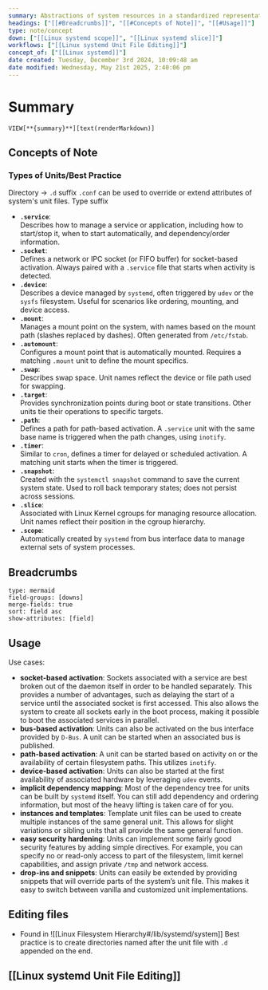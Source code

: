 ```yaml
---
summary: Abstractions of system resources in a standardized representation. Units can be jobs or other init systems, but with a much broader definition. Units can be managed by the suite of daemons and manipulated by the provided utilities. These system resources are generally kept in the /lib/systemd/system directory. The files typically have a type suffix according to the resource that they describe.
headings: ["[[#Breadcrumbs]]", "[[#Concepts of Note]]", "[[#Usage]]"]
type: note/concept
down: ["[[Linux systemd scope]]", "[[Linux systemd slice]]"]
workflows: ["[[Linux systemd Unit File Editing]]"]
concept_of: ["[[Linux systemd]]"]
date created: Tuesday, December 3rd 2024, 10:09:48 am
date modified: Wednesday, May 21st 2025, 2:40:06 pm
---
```


# Summary

`VIEW[**{summary}**][text(renderMarkdown)]`

## Concepts of Note

### Types of Units/Best Practice

Directory -> `.d` suffix
`.conf` can be used to override or extend attributes of system's unit files.
Type suffix

- **`.service`**:  
   Describes how to manage a service or application, including how to start/stop it, when to start automatically, and dependency/order information.
- **`.socket`**:  
   Defines a network or IPC socket (or FIFO buffer) for socket-based activation. Always paired with a `.service` file that starts when activity is detected.
- **`.device`**:  
   Describes a device managed by `systemd`, often triggered by `udev` or the `sysfs` filesystem. Useful for scenarios like ordering, mounting, and device access.
- **`.mount`**:  
   Manages a mount point on the system, with names based on the mount path (slashes replaced by dashes). Often generated from `/etc/fstab`.
- **`.automount`**:  
   Configures a mount point that is automatically mounted. Requires a matching `.mount` unit to define the mount specifics.
- **`.swap`**:  
   Describes swap space. Unit names reflect the device or file path used for swapping.
- **`.target`**:  
   Provides synchronization points during boot or state transitions. Other units tie their operations to specific targets.
- **`.path`**:  
   Defines a path for path-based activation. A `.service` unit with the same base name is triggered when the path changes, using `inotify`.
- **`.timer`**:  
   Similar to `cron`, defines a timer for delayed or scheduled activation. A matching unit starts when the timer is triggered.
- **`.snapshot`**:  
   Created with the `systemctl snapshot` command to save the current system state. Used to roll back temporary states; does not persist across sessions.
- **`.slice`**:  
   Associated with Linux Kernel cgroups for managing resource allocation. Unit names reflect their position in the cgroup hierarchy.
- **`.scope`**:  
   Automatically created by `systemd` from bus interface data to manage external sets of system processes.

## Breadcrumbs

```breadcrumbs
type: mermaid
field-groups: [downs]
merge-fields: true
sort: field asc
show-attributes: [field]
```

## Usage

Use cases:

- **socket-based activation**: Sockets associated with a service are best broken out of the daemon itself in order to be handled separately. This provides a number of advantages, such as delaying the start of a service until the associated socket is first accessed. This also allows the system to create all sockets early in the boot process, making it possible to boot the associated services in parallel.
- **bus-based activation**: Units can also be activated on the bus interface provided by `D-Bus`. A unit can be started when an associated bus is published.
- **path-based activation**: A unit can be started based on activity on or the availability of certain filesystem paths. This utilizes `inotify`.
- **device-based activation**: Units can also be started at the first availability of associated hardware by leveraging `udev` events.
- **implicit dependency mapping**: Most of the dependency tree for units can be built by `systemd` itself. You can still add dependency and ordering information, but most of the heavy lifting is taken care of for you.
- **instances and templates**: Template unit files can be used to create multiple instances of the same general unit. This allows for slight variations or sibling units that all provide the same general function.
- **easy security hardening**: Units can implement some fairly good security features by adding simple directives. For example, you can specify no or read-only access to part of the filesystem, limit kernel capabilities, and assign private `/tmp` and network access.
- **drop-ins and snippets**: Units can easily be extended by providing snippets that will override parts of the system’s unit file. This makes it easy to switch between vanilla and customized unit implementations.

## Editing files

- Found in ![[Linux Filesystem Hierarchy#/lib/systemd/system]]
  Best practice is to create directories named after the unit file with `.d` appended on the end.

## [[Linux systemd Unit File Editing]]
